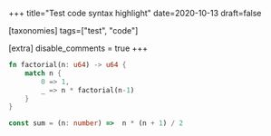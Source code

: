+++
title="Test code syntax highlight"
date=2020-10-13
draft=false

[taxonomies]
tags=["test", "code"]

[extra]
disable_comments = true
+++

```rust
fn factorial(n: u64) -> u64 {
    match n {
        0 => 1,
        _ => n * factorial(n-1)
    }
}
```

```typescript
const sum = (n: number) =>  n * (n + 1) / 2
```
